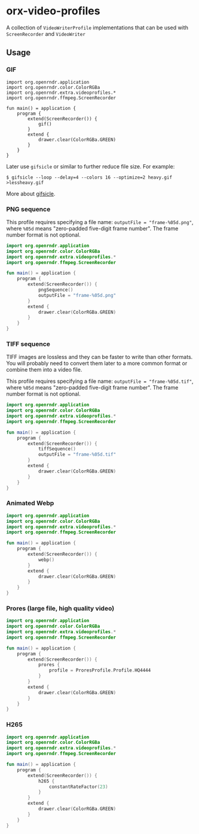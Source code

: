 # orx-video-profiles

A collection of `VideoWriterProfile` implementations that can be used with `ScreenRecorder` and `VideoWriter`

## Usage

### GIF

```
import org.openrndr.application
import org.openrndr.color.ColorRGBa
import org.openrndr.extra.videoprofiles.*
import org.openrndr.ffmpeg.ScreenRecorder

fun main() = application {
    program {
        extend(ScreenRecorder()) {
            gif()
        }
        extend {
            drawer.clear(ColorRGBa.GREEN)
        }
    }
}
```

Later use `gifsicle` or similar to further reduce file size. For example:

```
$ gifsicle --loop --delay=4 --colors 16 --optimize=2 heavy.gif >lessheavy.gif
```

More about [gifsicle](http://www.lcdf.org/gifsicle/).

### PNG sequence

This profile requires specifying a file name: `outputFile = "frame-%05d.png"`,
where `%05d` means "zero-padded five-digit frame number".
The frame number format is not optional.

```kotlin
import org.openrndr.application
import org.openrndr.color.ColorRGBa
import org.openrndr.extra.videoprofiles.*
import org.openrndr.ffmpeg.ScreenRecorder

fun main() = application {
    program {
        extend(ScreenRecorder()) {
            pngSequence()
            outputFile = "frame-%05d.png"
        }
        extend {
            drawer.clear(ColorRGBa.GREEN)
        }
    }
}
```

### TIFF sequence

TIFF images are lossless and they can be faster to write than other formats. You will probably need to convert
them later to a more common format or combine them into a video file.

This profile requires specifying a file name: `outputFile = "frame-%05d.tif"`,
where `%05d` means "zero-padded five-digit frame number".
The frame number format is not optional.

```kotlin
import org.openrndr.application
import org.openrndr.color.ColorRGBa
import org.openrndr.extra.videoprofiles.*
import org.openrndr.ffmpeg.ScreenRecorder

fun main() = application {
    program {
        extend(ScreenRecorder()) {
            tiffSequence()
            outputFile = "frame-%05d.tif"
        }
        extend {
            drawer.clear(ColorRGBa.GREEN)
        }
    }
}
```


### Animated Webp

```kotlin
import org.openrndr.application
import org.openrndr.color.ColorRGBa
import org.openrndr.extra.videoprofiles.*
import org.openrndr.ffmpeg.ScreenRecorder

fun main() = application {
    program {
        extend(ScreenRecorder()) {
            webp()
        }
        extend {
            drawer.clear(ColorRGBa.GREEN)
        }
    }
}
```


### Prores (large file, high quality video)

```kotlin
import org.openrndr.application
import org.openrndr.color.ColorRGBa
import org.openrndr.extra.videoprofiles.*
import org.openrndr.ffmpeg.ScreenRecorder

fun main() = application {
    program {
        extend(ScreenRecorder()) {
            prores {
                profile = ProresProfile.Profile.HQ4444
            }
        }
        extend {
            drawer.clear(ColorRGBa.GREEN)
        }
    }
}
```

### H265

```kotlin
import org.openrndr.application
import org.openrndr.color.ColorRGBa
import org.openrndr.extra.videoprofiles.*
import org.openrndr.ffmpeg.ScreenRecorder

fun main() = application {
    program {
        extend(ScreenRecorder()) {
            h265 {
                constantRateFactor(23)
            }
        }
        extend {
            drawer.clear(ColorRGBa.GREEN)
        }
    }
}
```
